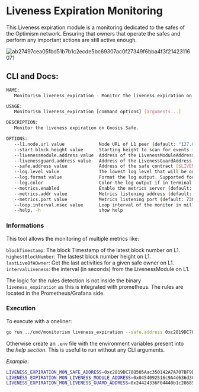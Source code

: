 # Liveness Expiration Monitoring

This Liveness expiration module is a monitoring dedicated to the safes of the Optimism network.
Ensuring that owners that operate the safes and perform any important actions are still active enough.

![ab27497cea05fbd51b7b1c2ecde5bc69307ac0f27349f6bba4f3f21423116071](https://github.com/ethereum-optimism/monitorism/assets/23560242/af7a7e29-fff5-4df3-82f0-94c2f28fde84)

## CLI and Docs:

```bash
NAME:
   Monitorism liveness_expiration - Monitor the liveness expiration on Gnosis Safe.

USAGE:
   Monitorism liveness_expiration [command options] [arguments...]

DESCRIPTION:
   Monitor the liveness expiration on Gnosis Safe.

OPTIONS:
   --l1.node.url value             Node URL of L1 peer (default: "127.0.0.1:8545") [$LIVENESS_EXPIRATION_MON_L1_NODE_URL]
   --start.block.height value      Starting height to scan for events (still not implemented for now.. The monitoring will start at the last block number) (default: 0) [$LIVENESS_EXPIRATION_MON_START_BLOCK_HEIGHT]
   --livenessmodule.address value  Address of the LivenessModuleAddress contract [$LIVENESS_EXPIRATION_MON_LIVENESS_MODULE_ADDRESS]
   --livenessguard.address value   Address of the LivenessGuardAddress contract [$LIVENESS_EXPIRATION_MON_LIVENESS_GUARD_ADDRESS]
   --safe.address value            Address of the safe contract [$LIVENESS_EXPIRATION_MON_SAFE_ADDRESS]
   --log.level value               The lowest log level that will be output (default: INFO) [$MONITORISM_LOG_LEVEL]
   --log.format value              Format the log output. Supported formats: 'text', 'terminal', 'logfmt', 'json', 'json-pretty', (default: text) [$MONITORISM_LOG_FORMAT]
   --log.color                     Color the log output if in terminal mode (default: false) [$MONITORISM_LOG_COLOR]
   --metrics.enabled               Enable the metrics server (default: false) [$MONITORISM_METRICS_ENABLED]
   --metrics.addr value            Metrics listening address (default: "0.0.0.0") [$MONITORISM_METRICS_ADDR]
   --metrics.port value            Metrics listening port (default: 7300) [$MONITORISM_METRICS_PORT]
   --loop.interval.msec value      Loop interval of the monitor in milliseconds (default: 60000) [$MONITORISM_LOOP_INTERVAL_MSEC]
   --help, -h                      show help
```

### Informations

This tool allows the monitoring of multiple metrics like:

`blockTimestamp`: The block Timestamp of the latest block number on L1.
`highestBlockNumber`: The lastest block number height on L1.
`lastLiveOfAOwner`: Get the last activities for a given safe owner on L1.
`intervalLiveness`: the interval (in seconds) from the LivenessModule on L1.

The logic for the rules detection is not inside the binary `liveness_expiration` as this is integrated with prometheus. The rules are located in the Prometheus/Grafana side.

### Execution

To execute with a oneliner:

```bash
go run ../cmd/monitorism liveness_expiration --safe.address 0xc2819DC788505Aac350142A7A707BF9D03E3Bd03 --l1.node.url https://MySuperRPC --loop.interval.msec 12000 --livenessmodule.address 0x0454092516c9A4d636d3CAfA1e82161376C8a748 --livenessguard.address 0x24424336F04440b1c28685a38303aC33C9D14a25
```

Otherwise create an `.env` file with the environment variables present into the _help section_.
This is useful to run without any CLI arguments.

_Example_:

```bash
LIVENESS_EXPIRATION_MON_SAFE_ADDRESS=0xc2819DC788505Aac350142A7A707BF9D03E3Bd03
LIVENESS_EXPIRATION_MON_LIVENESS_MODULE_ADDRESS=0x0454092516c9A4d636d3CAfA1e82161376C8a748
LIVENESS_EXPIRATION_MON_LIVENESS_GUARD_ADDRESS=0x24424336F04440b1c28685a38303aC33C9D14a25
```

